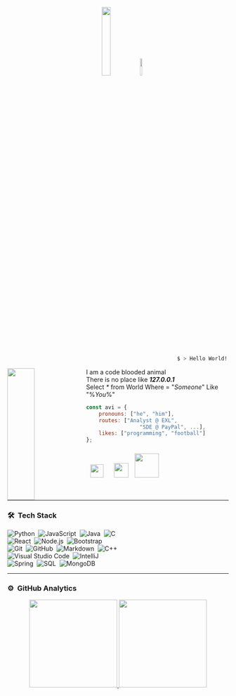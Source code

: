 <p align="center"> 
<img src="https://github.com/avinal/avinal/blob/main/images/butterfly.gif" width=20%> <img src="https://github.com/avinal/avinal/blob/main/images/dog.gif" width=10% />  
</p>

```bash
                                                      $ > Hello World!
 ```
 
<img align="left" src="https://i.pinimg.com/originals/79/04/42/7904424933cc535b666f2de669973530.gif" width="35%" height="300px">I am a code blooded animal <br> There is no place like <b><i>127.0.0.1</i></b><br> Select <i>*</i> from World Where = "<i>Someone</i>" Like "%<i>You</i>%"
 
<!--  <img width="35%" src="https://media.giphy.com/media/MC6eSuC3yypCU/giphy.gif" /> -->
```javascript
const avi = {
    pronouns: ["he", "him"],
    routes: ["Analyst @ EXL", 
                 "SDE @ PayPal", ...],
    likes: ["programming", "football"]
};
```
 ### <a href="https://linkedin.com/in/4vk"><img src = "https://cdn-icons-png.flaticon.com/512/174/174857.png" width="30px" hspace="10px" /></a> <a href="https://www.hackthebox.eu/profile/470218"><img src="https://yt3.ggpht.com/ytc/AKedOLRNscQU9ZqS-WvVLX1y47YiTCzTa6WqSJRt6GDVoQ=s900-c-k-c0x00ffffff-no-rj" width="33px" hspace="10px"/></a> <a href="https://tryhackme.com/p/4vkn3w"><img src="https://assets.tryhackme.com/img/THMlogo.png" width="55px" /></a>
<br>

---

### 🛠 &nbsp;Tech Stack

![Python](https://img.shields.io/badge/-Python-05122A?style=flat&logo=python)&nbsp;
![JavaScript](https://img.shields.io/badge/-JavaScript-05122A?style=flat&logo=javascript)&nbsp;
![Java](https://img.shields.io/badge/-Java-05122A?style=flat&logo=Java&logoColor=FFA518)&nbsp;
![C](https://img.shields.io/badge/-C-05122A?style=flat&logo=C&logoColor=A8B9CC)\
![React](https://img.shields.io/badge/-React-05122A?style=flat&logo=react)&nbsp;
![Node.js](https://img.shields.io/badge/-Node%20JS-05122A?style=flat&logo=node.js)&nbsp;
![Bootstrap](https://img.shields.io/badge/-Bootstrap-05122A?style=flat&logo=bootstrap&logoColor=563D7C)\
![Git](https://img.shields.io/badge/-Git-05122A?style=flat&logo=git)&nbsp;
![GitHub](https://img.shields.io/badge/-GitHub-05122A?style=flat&logo=github)&nbsp;
![Markdown](https://img.shields.io/badge/-Markdown-05122A?style=flat&logo=markdown)&nbsp;
![C++](https://img.shields.io/badge/-C++-05122A?style=flat&logo=C%2B%2B&logoColor=00599C)\
![Visual Studio Code](https://img.shields.io/badge/-Visual%20Studio%20Code-05122A?style=flat&logo=visual-studio-code&logoColor=007ACC)&nbsp;
![IntelliJ](https://img.shields.io/badge/-Intelli%20J-05122A?style=flat&logo=intellij-idea)\
![Spring](https://img.shields.io/badge/-Spring-05122A?style=flat&logo=spring&logoColor=green)&nbsp;
![SQL](https://img.shields.io/badge/-MySql-05122A?style=flat&logo=mysql&logoColor=light-blue)&nbsp;
![MongoDB](https://img.shields.io/badge/-MongoDB-05122A?style=flat&logo=MongoDB&logoColor=green)

---

### ⚙️ &nbsp;GitHub Analytics

<p align="center">
<a href="https://github.com/Avinash997">
  <img height="200em" src="https://github-readme-stats-eight-theta.vercel.app/api?username=Avinash997&show_icons=true&theme=algolia&include_all_commits=true&count_private=true"/>
  <img height="200em" src="https://github-readme-stats-eight-theta.vercel.app/api/top-langs/?username=Avinash997&layout=compact&langs_count=10&theme=algolia"/>
</a>
</p>
